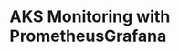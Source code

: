 # AKS Monitoring with PrometheusGrafana                                                                                                                                                                      
